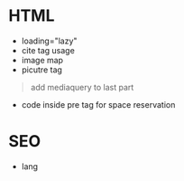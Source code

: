 # HTML
- loading="lazy"
- cite tag usage
- image map
- picutre tag

> add mediaquery to last part

- code inside pre tag for space reservation


# SEO
- lang